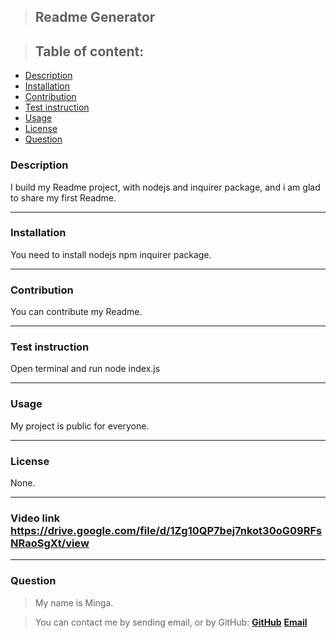 

> ## Readme Generator 

> ## Table of content:
- [Description](#description) 
- [Installation](#installation) 
- [Contribution](#contribution) 
- [Test instruction](#test-instruction)
- [Usage](#usage) 
- [License](#license) 
- [Question](#question)

### Description
I build my Readme project, with nodejs and inquirer package, and i am glad to share my first Readme.
***
### Installation
You need to install nodejs npm inquirer package.
***
### Contribution
You can contribute my Readme.
***
### Test instruction
Open terminal and run node index.js
***
### Usage
My project is public for everyone.
***
### License
None.
***
### Video link https://drive.google.com/file/d/1Zg10QP7bej7nkot30oG09RFsNRaoSgXt/view
***
### Question 
> My name is
Minga.

> You can contact me by sending email, or by GitHub:
__[GitHub](https://github.com/Mingazhutdin)__
__[Email](mailto:mailto:mingadag204@gmail.com)__
